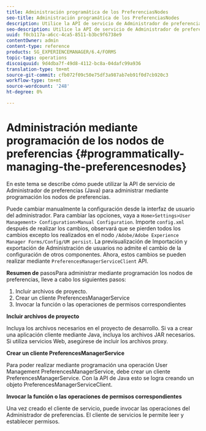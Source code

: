 ```yaml
---
title: Administración programática de los PreferenciasNodes
seo-title: Administración programática de los PreferenciasNodes
description: Utilice la API de servicio de Administrador de preferencias (Java) para administrar mediante programación los nodos de preferencias.
seo-description: Utilice la API de servicio de Administrador de preferencias (Java) para administrar mediante programación los nodos de preferencias.
uuid: f0cb117a-a6cc-4ca5-8511-b3bc9f6738e9
contentOwner: admin
content-type: reference
products: SG_EXPERIENCEMANAGER/6.4/FORMS
topic-tags: operations
discoiquuid: 9d4dba7f-49d8-4112-bc8a-04dafc99a936
translation-type: tm+mt
source-git-commit: cfb072f09c50e75df3a987ab7eb91f0d7cb920c3
workflow-type: tm+mt
source-wordcount: '248'
ht-degree: 0%

---
```



# Administración mediante programación de los nodos de preferencias {#programmatically-managing-the-preferencesnodes}

En este tema se describe cómo puede utilizar la API de servicio de Administrador de preferencias (Java) para administrar mediante programación los nodos de preferencias.

Puede cambiar manualmente la configuración desde la interfaz de usuario del administrador. Para cambiar las opciones, vaya a `Home>Settings>User Management> Configuration>Manual Configuration`. Importe `config.xml` después de realizar los cambios, observará que se pierden todos los cambios excepto los realizados en el nodo `/Adobe/Adobe Experience Manager Forms/Config/UM persist`. La previsualización de Importación y exportación de Administración de usuarios no admite el cambio de la configuración de otros componentes. Ahora, estos cambios se pueden realizar mediante `PreferencesManagerServiceClient` API.

**Resumen de** pasosPara administrar mediante programación los nodos de preferencias, lleve a cabo los siguientes pasos:

1. Incluir archivos de proyecto.
1. Crear un cliente PreferencesManagerService
1. Invocar la función o las operaciones de permisos correspondientes

**Incluir archivos de proyecto**

Incluya los archivos necesarios en el proyecto de desarrollo. Si va a crear una aplicación cliente mediante Java, incluya los archivos JAR necesarios. Si utiliza servicios Web, asegúrese de incluir los archivos proxy.

**Crear un cliente PreferencesManagerService**

Para poder realizar mediante programación una operación User Management PreferencesManagerService, debe crear un cliente PreferencesManagerService. Con la API de Java esto se logra creando un objeto PreferencesManagerServiceClient.

**Invocar la función o las operaciones de permisos correspondientes**

Una vez creado el cliente de servicio, puede invocar las operaciones del Administrador de preferencias. El cliente de servicios le permite leer y establecer permisos.

